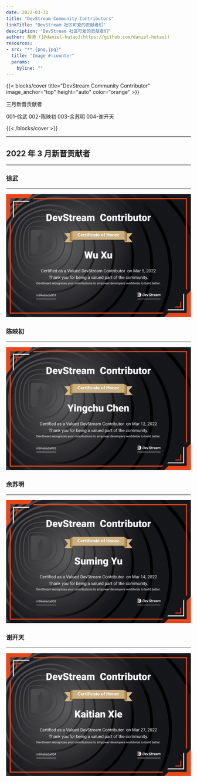 ```yaml
---
date: 2022-03-31
title: "DevStream Community Contributors"
linkTitle: "DevStream 社区可爱的贡献者们"
description: "DevStream 社区可爱的贡献者们"
author: 胡涛 ([@daniel-hutao](https://github.com/daniel-hutao))
resources:
- src: "**.{png,jpg}"
  title: "Image #:counter"
  params:
    byline: ""
---
```


{{< blocks/cover title="DevStream Community Contributor" image_anchor="top" height="auto" color="orange" >}}

三月新晋贡献者

001-徐武
002-陈映初
003-余苏明
004-谢开天

{{< /blocks/cover >}}

---

## 2022 年 3 月新晋贡献者

---

### 徐武

---

![](./xuwu.jpeg)

### 陈映初

---

![](./chenyingchu.jpeg)

### 余苏明

---

![](./yusuming.jpeg)

### 谢开天

---

![](./xiekaitian.jpeg)
